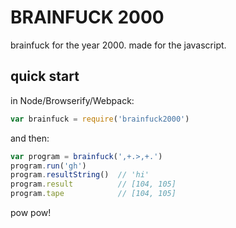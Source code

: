 BRAINFUCK 2000
==============

brainfuck for the year 2000. made for the javascript.

quick start
-----------

in Node/Browserify/Webpack:

```js
var brainfuck = require('brainfuck2000')
```

and then:

```js
var program = brainfuck(',+.>,+.')
program.run('gh')
program.resultString()  // 'hi'
program.result          // [104, 105]
program.tape            // [104, 105]
```

pow pow!
